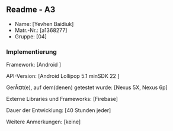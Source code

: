 ## Readme - A3

* Name:	[Yevhen Baidiuk]
* Matr.-Nr.:	[a1368277]
* Gruppe:	[04]


### Implementierung

Framework:	[Android ]

API-Version:	[Android Lollipop 5.1 minSDK 22 ]

GerÃ¤t(e), auf dem(denen) getestet wurde:
[Nexus 5X, Nexus 6p]

Externe Libraries und Frameworks:
[Firebase]

Dauer der Entwicklung:
[40 Stunden jeder]

Weitere Anmerkungen:
[keine]